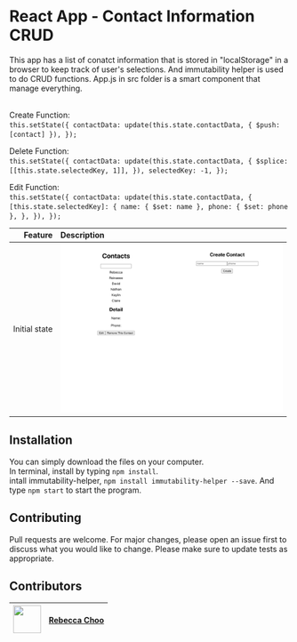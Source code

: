 # React App - Contact Information CRUD
 
 This app has a list of conatct information that is stored in "localStorage" in a browser to keep track of user's selections. 
And immutability helper is used to do CRUD functions. App.js in src folder is a smart component that manage everything. 
<br /><br />

Create Function:<br />
`this.setState({
			contactData: update(this.state.contactData, { $push: [contact] }),
		});`
 
Delete Function:<br />
`this.setState({
			contactData: update(this.state.contactData, {
				$splice: [[this.state.selectedKey, 1]],
			}),
			selectedKey: -1,
		});`

Edit Function:<br />
`this.setState({
			contactData: update(this.state.contactData, {
				[this.state.selectedKey]: {
					name: { $set: name },
					phone: { $set: phone },
				},
			}),
		});`
		
| Feature | Description |
| -----: | :----------- |
|  Initial state | <img src="https://github.com/rebeccachoo/react-immutability-helper/blob/main/crud.png?raw=true"  width="400">| 


## Installation

You can simply download the files on your computer. <br />
In terminal, install by typing `npm install`.  <br /> 
intall immutability-helper, `npm install immutability-helper --save`.
And type `npm start` to start the program.

## Contributing

Pull requests are welcome. For major changes, please open an issue first to discuss what you would like to change.
Please make sure to update tests as appropriate. 


##  Contributors

|  <img src="https://avatars.githubusercontent.com/u/254729?s=460&u=58ed23724180265db677357b4133d4ef970d6407&v=4" width="50" height="50" /> |<a href="https://github.com/rebeccachoo" target="_blank">Rebecca Choo</a>| 
| ----------- | ----------- |
